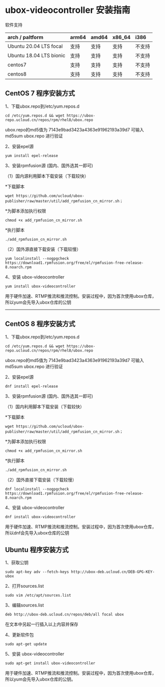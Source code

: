 # ubox-videocontroller 安装指南

软件支持

|  arch / paltform   |  arm64 |   amd64  | x86_64  | i386  |
|  :----  | :----  | :---- | :----  | :----  |
|  Ubuntu 20.04 LTS focal  | 支持 | 支持 | 支持 | 不支持 |
|  Ubuntu 18.04 LTS bionic  | 支持 | 支持 | 支持 | 不支持 |
| centos7  | 支持 | 支持 | 支持 | 不支持 |
| centos8  | 支持 | 支持 | 支持 | 不支持 |
 
## CentOS 7 程序安装方式

1、下载ubox.repo到/etc/yum.repos.d

    cd /etc/yum.repos.d && wget https://ubox-repo.ucloud.cn/repos/rpm/rhel8/ubox.repo

ubox.repo的md5值为 7143e9bad3423a4363e91962193a39d7 可输入 md5sum ubox.repo 进行验证

2、安装epel源

    yum install epel-release

3、安装rpmfusion源  (国内、国外选其一即可)

（1）国内源利用脚本下载安装（下载较快）

   \*下载脚本  

    wget https://github.com/ucloud/ubox-publisher/raw/master/util/add_rpmfusion_cn_mirror.sh；

   \*为脚本添加执行权限  

    chmod +x add_rpmfusion_cn_mirror.sh

   \*执行脚本  

    ./add_rpmfusion_cn_mirror.sh

（2）国外源直接下载安装（下载较慢）

    yum localinstall --nogpgcheck https://download1.rpmfusion.org/free/el/rpmfusion-free-release-8.noarch.rpm

4、安装 ubox-videocontroller

    yum install ubox-videocontroller

用于硬件加速、RTMP推流和推流控制。安装过程中，因为首次使用ubox仓库，所以yum会先导入ubox仓库的公钥  

----------


## CentOS 8 程序安装方式

1、下载ubox.repo到/etc/yum.repos.d

    cd /etc/yum.repos.d && wget https://ubox-repo.ucloud.cn/repos/rpm/rhel8/ubox.repo

ubox.repo的md5值为 7143e9bad3423a4363e91962193a39d7 可输入 md5sum ubox.repo 进行验证

2、安装epel源

    dnf install epel-release

3、安装rpmfusion源   (国内、国外选其一即可)

（1）国内利用脚本下载安装（下载较快）

   \*下载脚本  

    wget https://github.com/ucloud/ubox-publisher/raw/master/util/add_rpmfusion_cn_mirror.sh；

   \*为脚本添加执行权限  

    chmod +x add_rpmfusion_cn_mirror.sh

   \*执行脚本  

    ./add_rpmfusion_cn_mirror.sh

（2）国外直接下载安装（下载较慢）

    dnf localinstall --nogpgcheck https://download1.rpmfusion.org/free/el/rpmfusion-free-release-8.noarch.rpm

4、安装 ubox-videocontroller

    dnf install ubox-videocontroller

用于硬件加速、RTMP推流和推流控制。安装过程中，因为首次使用ubox仓库，所以dnf会先导入ubox仓库的公钥  


## Ubuntu 程序安装方式
1、获取公钥

    sudo apt-key adv --fetch-keys http://ubox-deb.ucloud.cn/DEB-GPG-KEY-ubox                

2、打开sources.list

    sudo vim /etc/apt/sources.list

3、编辑sources.list

    deb http://ubox-deb.ucloud.cn/repos/deb/all focal ubox

在文本中另起一行插入以上内容并保存

4、更新软件包

    sudo apt-get update

5、安装 ubox-videocontroller

    sudo apt-get install ubox-videocontroller
    
用于硬件加速、RTMP推流和推流控制。安装过程中，因为首次使用ubox仓库，所以yum会先导入ubox仓库的公钥。 